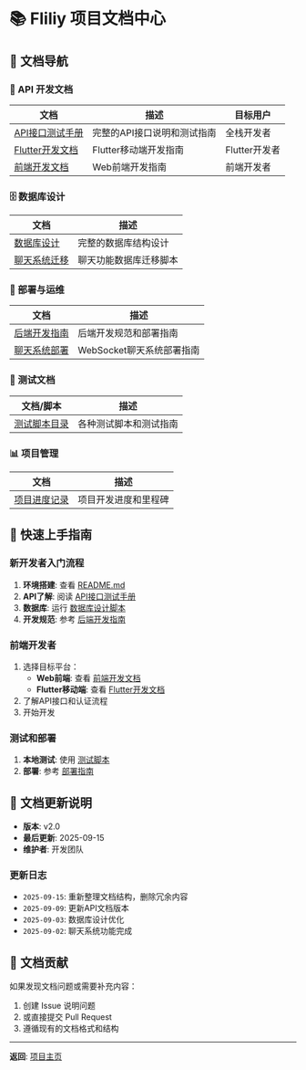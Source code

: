 # 📚 Fliliy 项目文档中心

## 📖 文档导航

### 🔧 API 开发文档
| 文档 | 描述 | 目标用户 |
|------|------|----------|
| [API接口测试手册](./api/API接口测试手册-前后端联调版.md) | 完整的API接口说明和测试指南 | 全栈开发者 |
| [Flutter开发文档](./api/Flutter开发者API接口文档.md) | Flutter移动端开发指南 | Flutter开发者 |
| [前端开发文档](./api/前端开发者API接口文档-完善版.md) | Web前端开发指南 | 前端开发者 |

### 🗄️ 数据库设计
| 文档 | 描述 |
|------|------|
| [数据库设计](./database/合并优化后数据库设计.sql) | 完整的数据库结构设计 |
| [聊天系统迁移](./database/chat_system_migration.sql) | 聊天功能数据库迁移脚本 |

### 🚀 部署与运维
| 文档 | 描述 |
|------|------|
| [后端开发指南](./deployment/后端功能开发指南.md) | 后端开发规范和部署指南 |
| [聊天系统部署](./deployment/聊天系统部署指南.md) | WebSocket聊天系统部署指南 |

### 🧪 测试文档
| 文档/脚本 | 描述 |
|-----------|------|
| [测试脚本目录](./testing/) | 各种测试脚本和测试指南 |

### 📊 项目管理
| 文档 | 描述 |
|------|------|
| [项目进度记录](api/latestApi/项目进度记录.md) | 项目开发进度和里程碑 |

## 🎯 快速上手指南

### 新开发者入门流程
1. **环境搭建**: 查看 [README.md](../README.md#快速开始)
2. **API了解**: 阅读 [API接口测试手册](./api/API接口测试手册-前后端联调版.md)
3. **数据库**: 运行 [数据库设计脚本](./database/合并优化后数据库设计.sql)
4. **开发规范**: 参考 [后端开发指南](./deployment/后端功能开发指南.md)

### 前端开发者
1. 选择目标平台：
   - **Web前端**: 查看 [前端开发文档](./api/前端开发者API接口文档-完善版.md)
   - **Flutter移动端**: 查看 [Flutter开发文档](./api/Flutter开发者API接口文档.md)
2. 了解API接口和认证流程
3. 开始开发

### 测试和部署
1. **本地测试**: 使用 [测试脚本](./testing/)
2. **部署**: 参考 [部署指南](./deployment/)

## 📝 文档更新说明

- **版本**: v2.0
- **最后更新**: 2025-09-15
- **维护者**: 开发团队

### 更新日志
- `2025-09-15`: 重新整理文档结构，删除冗余内容
- `2025-09-09`: 更新API文档版本
- `2025-09-03`: 数据库设计优化
- `2025-09-02`: 聊天系统功能完成

## 🤝 文档贡献

如果发现文档问题或需要补充内容：
1. 创建 Issue 说明问题
2. 或直接提交 Pull Request
3. 遵循现有的文档格式和结构

---

**返回**: [项目主页](../README.md)